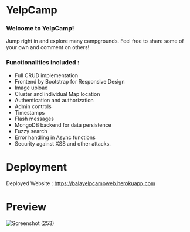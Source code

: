 # YelpCamp

### Welcome to YelpCamp!
Jump right in and explore many campgrounds.
Feel free to share some of your own and comment on others!

### Functionalities included :
- Full CRUD implementation
- Frontend by Bootstrap for Responsive Design
- Image upload
- Cluster and individual Map location
- Authentication and authorization 
- Admin controls
- Timestamps
- Flash messages
- MongoDB backend for data persistence
- Fuzzy search
- Error handling in Async functions
- Security against XSS and other attacks.  

# Deployment

Deployed Website : https://balayelpcampweb.herokuapp.com

# Preview

![Screenshot (253)](https://user-images.githubusercontent.com/87692146/201698311-8eec0611-9ba4-4494-9c4e-d179dcbb06ef.png)



